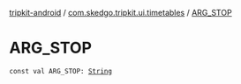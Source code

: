 [tripkit-android](../index.md) / [com.skedgo.tripkit.ui.timetables](index.md) / [ARG_STOP](./-a-r-g_-s-t-o-p.md)

# ARG_STOP

`const val ARG_STOP: `[`String`](https://kotlinlang.org/api/latest/jvm/stdlib/kotlin/-string/index.html)